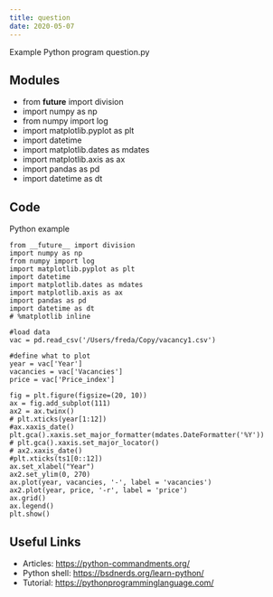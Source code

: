 ```yaml
---
title: question
date: 2020-05-07
---
```

Example Python program question.py

## Modules

* from __future__ import division
* import numpy as np
* from numpy import log
* import matplotlib.pyplot as plt
* import datetime
* import matplotlib.dates as mdates
* import matplotlib.axis as ax
* import pandas as pd
* import datetime as dt

## Code

Python example

    
    
    from __future__ import division
    import numpy as np
    from numpy import log
    import matplotlib.pyplot as plt
    import datetime
    import matplotlib.dates as mdates
    import matplotlib.axis as ax
    import pandas as pd
    import datetime as dt
    # %matplotlib inline
    
    #load data
    vac = pd.read_csv('/Users/freda/Copy/vacancy1.csv')
    
    #define what to plot
    year = vac['Year']
    vacancies = vac['Vacancies']
    price = vac['Price_index']
    
    fig = plt.figure(figsize=(20, 10))
    ax = fig.add_subplot(111)
    ax2 = ax.twinx()
    # plt.xticks(year[1:12])
    #ax.xaxis_date()
    plt.gca().xaxis.set_major_formatter(mdates.DateFormatter('%Y'))
    # plt.gca().xaxis.set_major_locator()
    # ax2.xaxis_date()
    #plt.xticks(ts1[0::12])
    ax.set_xlabel("Year")
    ax2.set_ylim(0, 270)
    ax.plot(year, vacancies, '-', label = 'vacancies')
    ax2.plot(year, price, '-r', label = 'price')
    ax.grid()
    ax.legend()
    plt.show()
    

## Useful Links

- Articles: https://python-commandments.org/
- Python shell: https://bsdnerds.org/learn-python/
- Tutorial: https://pythonprogramminglanguage.com/
